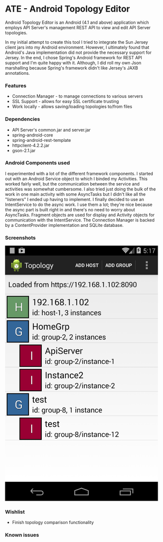 ATE - Android Topology Editor
===

Android Topology Editor is an Android (4.1 and above) application which employs API Server's management REST API to view and edit API Server topologies.

In my initial attempt to create this tool I tried to integrate the Sun Jersey client jars into my Android environment. 
However, I ultimately found that Android's Java implementation did not provide the necessary support for Jersey. In the end,
I chose Spring's Android framework for REST API support and I'm quite happy with it. Although, I did roll my own Json marshalling 
because Spring's framework didn't like Jersey's JAXB annotations.

### Features ###

* Connection Manager - to manage connections to various servers
* SSL Support - allows for easy SSL certificate trusting
* Work locally - allows saving/loading topologies to/from files

### Dependencies ###
* API Server's common.jar and server.jar
* spring-android-core 
* spring-android-rest-template
* httpclient-4.2.2.jar
* gson-2.1.jar

### Android Components used ###
I experimented with a lot of the different framework components. I started out with an Android Service object to which I binded my Activities.
This worked fairly well, but the communication between the service and activities was somewhat cumbersome. I also tried just doing the bulk
of the work in one main activity with some AsyncTasks but I didn't like all the "listeners" I ended up having to implement.
I finally decided to use an IntentService to do the async work. I use them a lot; they're nice because the async part is built right in and 
there's no need to worry about AsyncTasks. Fragment objects are used for display and Activity objects for communication with the IntentService. 
The Connection Manager is backed by a ContentProvider implementation and SQLite database.

### Screenshots ###

![Topology Activity](res/raw/topology_activity.png "Topology Activity")
### Wishlist ###
* Finish topology comparison functionality

### Known issues ###
